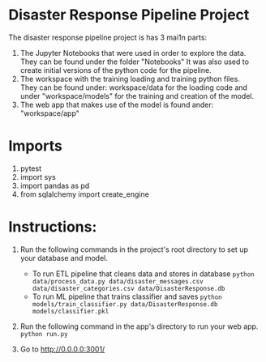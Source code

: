 # Disaster Response Pipeline Project

The disaster response pipeline project is has 3 mai1n parts: 
1. The Jupyter Notebooks that were used in order to explore the data. They can be found under the folder "Notebooks"
It was also used to create initial versions of the python code for the pipeline.
2. The workspace with the training loading and training python files.  
They can be found under: workspace/data for the loading code and under "workspace/models" for the training and creation of the model.
3. The web app that makes use of the model is found ander: "workspace/app"    

# Imports 
1. pytest
2. import sys
3. import pandas as pd
4. from sqlalchemy import create_engine

# Instructions:
1. Run the following commands in the project's root directory to set up your database and model.

    - To run ETL pipeline that cleans data and stores in database
        `python data/process_data.py data/disaster_messages.csv data/disaster_categories.csv data/DisasterResponse.db`
    - To run ML pipeline that trains classifier and saves
        `python models/train_classifier.py data/DisasterResponse.db models/classifier.pkl`

2. Run the following command in the app's directory to run your web app.
    `python run.py`

3. Go to http://0.0.0.0:3001/
